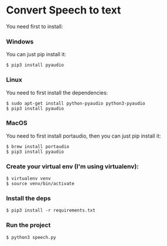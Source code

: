 # Convert Speech to text

You need first to install:

### Windows
You can just pip install it:

```
$ pip3 install pyaudio
```

### Linux
You need to first install the dependencies:

```
$ sudo apt-get install python-pyaudio python3-pyaudio
$ pip3 install pyaudio
```

### MacOS
You need to first install portaudio, then you can just pip install it:

```
$ brew install portaudio
$ pip3 install pyaudio
```

### Create your virtual env (I'm using virtualenv):

```
$ virtualenv venv
$ source venv/bin/activate
```

### Install the deps

```
$ pip3 install -r requirements.txt
```

### Run the project 

```
$ python3 speech.py
```
